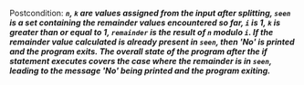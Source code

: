 Postcondition: ***`n`, `k` are values assigned from the input after splitting, `seen` is a set containing the remainder values encountered so far, `i` is 1, `k` is greater than or equal to 1, `remainder` is the result of `n` modulo `i`. If the remainder value calculated is already present in `seen`, then 'No' is printed and the program exits. The overall state of the program after the if statement executes covers the case where the remainder is in `seen`, leading to the message 'No' being printed and the program exiting.***